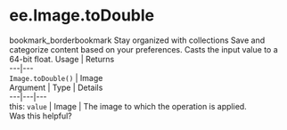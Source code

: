  
#  ee.Image.toDouble
bookmark_borderbookmark Stay organized with collections  Save and categorize content based on your preferences.
Casts the input value to a 64-bit float.
Usage | Returns  
---|---  
`Image.toDouble()` | Image  
Argument | Type | Details  
---|---|---  
this: `value` | Image | The image to which the operation is applied.  
Was this helpful?
